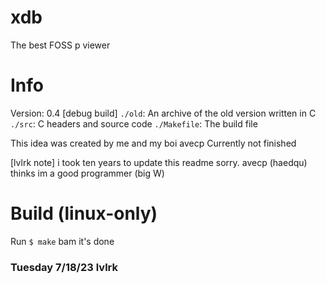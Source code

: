 # xdb
The best FOSS p viewer

# Info
Version: 0.4 [debug build]
`./old`: An archive of the old version written in C
`./src`: C headers and source code
`./Makefile`: The build file

This idea was created by me and my boi avecp
Currently not finished

[lvlrk note] i took ten years to update this readme sorry. avecp (haedqu) thinks im a good programmer (big W)

# Build (linux-only)
Run `$ make`
bam it's done

### Tuesday 7/18/23 lvlrk
